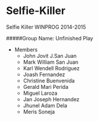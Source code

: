 Selfie-Killer
=============

Selfie Killer WINPROG 2014-2015


#####Group Name: Unfinished Play 
       
* Members
  - John Jovit J.San Juan
  - Mark William San Juan
  - Karl Wendell Rodriguez
  - Joash Fernandez
  - Christine Buenvenida
  - Gerald Mari Perida
  - Miguel Laroza
  - Jan Joseph Hernandez
  - Jhunel Adam Dela
  - Meris Soneja
  
